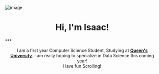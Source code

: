 ![image](https://github.com/i-ouellette/i-ouellette/assets/157050094/8a4eab11-47fd-4570-a199-00a08d210791)
<h1 align="center">Hi, I'm Isaac!</h1>
***
<p align="center" width="150px">I am a first year Computer Science Student, Studying at <a href="https://www.queensu.ca/"><b>Queen's University</b></a>. I am really hoping to specialize in Data Science this coming year! <br> Have fun Scrolling!</p>
